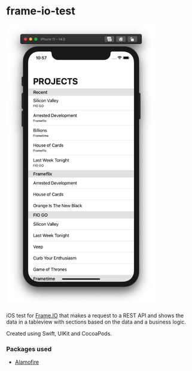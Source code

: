 # frame-io-test

<img width="400" src="https://github.com/cetorres/frame-io-test/blob/master/screenshot.png?raw=true" />

iOS test for [Frame.IO](https://frame.io) that makes a request to a REST API and shows the data in a tableview with sections based on the data and a business logic.

Created using Swift, UIKit and CocoaPods.

### Packages used

- [Alamofire](https://github.com/Alamofire/Alamofire)
